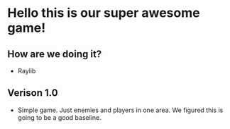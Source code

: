 # Hello this is our super awesome game!

## How are we doing it?

- Raylib


## Verison 1.0

- Simple game. Just enemies and players in one area. We figured this is going to be a good baseline.




